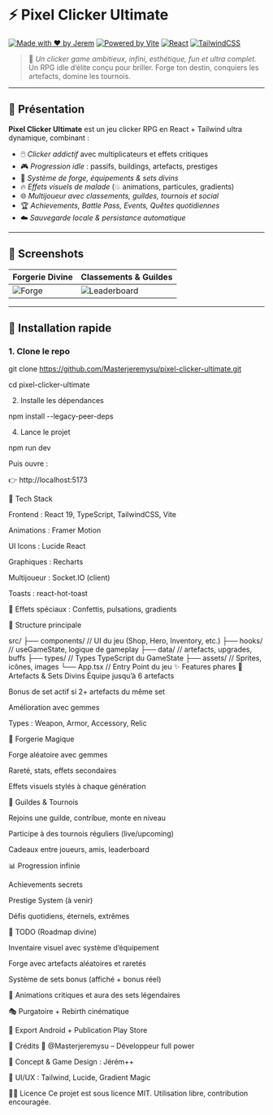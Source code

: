# ⚡ Pixel Clicker Ultimate

[![Made with ❤️ by Jerem](https://img.shields.io/badge/Made%20with-%E2%9D%A4-red?style=flat-square)](https://github.com/Masterjeremysu/pixel-clicker-ultimate)
[![Powered by Vite](https://img.shields.io/badge/Vite-%F0%9F%94%A5%20Fast-blue?style=flat-square)](https://vitejs.dev/)
[![React](https://img.shields.io/badge/React-19.1.0-61DAFB?logo=react&style=flat-square)](https://reactjs.org/)
[![TailwindCSS](https://img.shields.io/badge/TailwindCSS-%F0%9F%92%9C-38B2AC?style=flat-square)](https://tailwindcss.com/)

> 💎 *Un clicker game ambitieux, infini, esthétique, fun et ultra complet.*
> Un RPG idle d’élite conçu pour briller. Forge ton destin, conquiers les artefacts, domine les tournois.

---

## 🌟 Présentation

**Pixel Clicker Ultimate** est un jeu clicker RPG en React + Tailwind ultra dynamique, combinant :

- 🖱️ *Clicker addictif* avec multiplicateurs et effets critiques
- 🎮 *Progression idle* : passifs, buildings, artefacts, prestiges
- 🧬 *Système de forge, équipements & sets divins*
- 🔥 *Effets visuels de malade* (💥 animations, particules, gradients)
- 🌐 *Multijoueur avec classements, guildes, tournois et social*
- 🏆 *Achievements, Battle Pass, Events, Quêtes quotidiennes*
- ☁️ *Sauvegarde locale & persistance automatique*

---

## 📸 Screenshots

| Forgerie Divine | Classements & Guildes |
|-----------------|------------------------|
| ![Forge](./assets/screenshots/artifacts.png) | ![Leaderboard](./assets/screenshots/multiplayer.png) |

---

## 🚀 Installation rapide

### 1. Clone le repo

git clone https://github.com/Masterjeremysu/pixel-clicker-ultimate.git

cd pixel-clicker-ultimate

2. Installe les dépendances

npm install --legacy-peer-deps

4. Lance le projet

npm run dev

Puis ouvre :

👉 http://localhost:5173

🔧 Tech Stack

Frontend : React 19, TypeScript, TailwindCSS, Vite

Animations : Framer Motion

UI Icons : Lucide React

Graphiques : Recharts

Multijoueur : Socket.IO (client)

Toasts : react-hot-toast

🎉 Effets spéciaux : Confettis, pulsations, gradients

📁 Structure principale

src/
├── components/        // UI du jeu (Shop, Hero, Inventory, etc.)
├── hooks/             // useGameState, logique de gameplay
├── data/              // artefacts, upgrades, buffs
├── types/             // Types TypeScript du GameState
├── assets/            // Sprites, icônes, images
└── App.tsx            // Entry Point du jeu
✨ Features phares
🔨 Artefacts & Sets Divins
Équipe jusqu’à 6 artefacts

Bonus de set actif si 2+ artefacts du même set

Amélioration avec gemmes

Types : Weapon, Armor, Accessory, Relic

🧪 Forgerie Magique

Forge aléatoire avec gemmes

Rareté, stats, effets secondaires

Effets visuels stylés à chaque génération

🏰 Guildes & Tournois

Rejoins une guilde, contribue, monte en niveau

Participe à des tournois réguliers (live/upcoming)

Cadeaux entre joueurs, amis, leaderboard

📊 Progression infinie

Achievements secrets

Prestige System (à venir)

Défis quotidiens, éternels, extrêmes

🧠 TODO (Roadmap divine)

 Inventaire visuel avec système d’équipement

 Forge avec artefacts aléatoires et raretés

 Système de sets bonus (affiché + bonus réel)

 🎨 Animations critiques et aura des sets légendaires

 🎭 Purgatoire + Rebirth cinématique

 📲 Export Android + Publication Play Store

🤝 Crédits
👑 @Masterjeremysu – Développeur full power

🧠 Concept & Game Design : Jérém++

🎨 UI/UX : Tailwind, Lucide, Gradient Magic

🧙‍♂️ Licence
Ce projet est sous licence MIT.
Utilisation libre, contribution encouragée.
